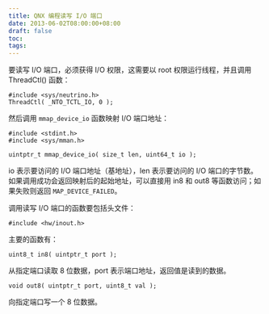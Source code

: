 ```yaml
---
title: QNX 编程读写 I/O 端口
date: 2013-06-02T08:00:00+08:00
draft: false
toc:
tags:
---
```



要读写 I/O 端口，必须获得 I/O 权限，这需要以 root 权限运行线程，并且调用 ThreadCtl() 函数：

	#include <sys/neutrino.h>
	ThreadCtl( _NTO_TCTL_IO, 0 );

然后调用 `mmap_device_io` 函数映射 I/O 端口地址：

	#include <stdint.h>
	#include <sys/mman.h>
	
	uintptr_t mmap_device_io( size_t len, uint64_t io );

io 表示要访问的 I/O 端口地址（基地址），len 表示要访问的 I/O 端口的字节数。如果调用成功会返回映射后的起始地址，可以直接用 in8 和 out8 等函数访问；如果失败则返回 `MAP_DEVICE_FAILED`。

调用读写 I/O 端口的函数要包括头文件：

	#include <hw/inout.h>

主要的函数有：

	uint8_t in8( uintptr_t port );

从指定端口读取 8 位数据，port 表示端口地址，返回值是读到的数据。

	void out8( uintptr_t port, uint8_t val );

向指定端口写一个 8 位数据。
